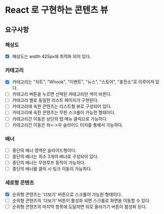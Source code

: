# React 로 구현하는 콘텐츠 뷰

## 요구사항

### 해상도

- [x] 해상도는 width 425px에 최적화 되어 있다.

### 카테고리

- [x] 카테고리는 "차트", "Whook", "이벤트", "뉴스", "스토어", "충전소"로 이루어져 있다.
- [ ] 카테고리 버튼을 누르면 선택된 카테고리만 색이 바뀐다.
- [ ] 카테고리 별로 동일한 리스트 페이지가 구현된다.
- [ ] 카테고리에 속한 콘텐츠는 리스트형 뷰로 구성되어 있다.
- [ ] 카테고리에 속한 콘텐츠는 무한 스크롤이 가능한 형태이다.
- [ ] 카테고리간 이동은 상단의 탭 메뉴 클릭으로 가능하다.
- [ ] 카테고리간 이동은 좌<->우 슬라이드 터치를 통해서 가능하다.

### 배너

- [ ] 중단의 배너 영역은 슬라이드형이다.
- [ ] 중단의 배너는 최소 3개의 배너로 구성되어 있다.
- [ ] 중단의 배너는 무한루프 동작이 가능하다.
- [ ] 중단의 배너를 클릭 시 링크 이동이 가능하다.

### 세로형 콘텐츠

- [x] 순위형 콘텐츠는 '더보기' 버튼으로 스크롤이 가능한 형태이다.
- [ ] 순위형 콘텐츠의 '더보기' 버튼이 활성화 되면 스크롤로 화면을 이동할 수 있다.
- [ ] 순위형 콘텐츠의 마지막 항목에 도달하면 위로 올라가기 버튼이 활성화 된다.
